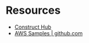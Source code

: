 # Resources

- [Construct Hub](https://constructs.dev/search?q=&cdk=aws-cdk&cdkver=2&offset=0)
- [AWS Samples | github.com](https://github.com/aws-samples/)

